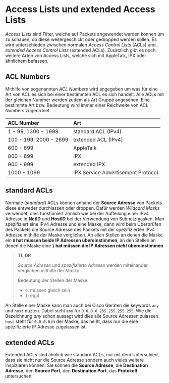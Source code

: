 # Access Lists und extended Access Lists

*Access Lists* sind Filter, welche auf Packets angewendet werden können um zu schauen, ob diese weitergeschickt oder gedropped werden sollen. Es wird unterschieden zwischen normalen *Access Control Lists* (ACLs) und *extended Access Control Lists* (extended ACLs). Zusätzlich gibt es noch weitere Arten von Access Lists, welche sich mit AppleTalk, IPX oder ähnlichem befassen.

## ACL Numbers

Mithilfe von sogenannten *ACL Numbers* wird angegeben um was für eine Art von ACL es sich bei einer bestimmten ACL es sich handelt. Alle ACLs mit der gleichen Nummer werden zudem als Art Gruppe angesehen. Eine bestimmte Art bzw. Bedeutung wird immer einer Reichweite von ACL Numbers zugeordnet.

| ACL Number | Art |
| :------------- | :------------- |
| 1 - 99, 1300 - 1999 | standard ACL (IPv4) |
| 100 - 199, 2000 - 2699 | extended ACL (IPv4) |
| 600 - 699 | AppleTalk |
| 800 - 899 | IPX |
| 900 - 999 | extended IPX |
| 1000 - 1099 | IPX Service Advertisement Protocol |

## standard ACLs

Normale (*standard*) ACLs können anhand der **Source Adresse** von Packets diese entweder durchlassen oder droppen. Dafür werden *Wildcard Masks* verwendet, dies funktioniert ähnlich wie bei der Aufteilung einer IPv4 Adresse in **NetID** und **HostID** bei der Verwendung von Subnetzmasken. Man spezifiziert eine IPv4 Adresse und eine Maske, dann wird beim Überprüfen des Packets die Source Adresse des Packets mit der spezifizierten IPv4 Adresse mithilfe der Maske verglichen. An allen Stellen an denen die Maske ein **`0` hat müssen beide IP Adressen übereinstimmen**, an den Stellen an denen die Maske eine **`1` hat müssen die IP Adressen *nicht* übereinstimmen**

> **TL;DR**
>
> *Source Adresse* und *spezifizierte Adresse* werden miteinander verglichen mithilfe der *Maske*.
>
> Bedeutung der Stellen der Maske:
> - `0`: müssen gleich sein
> - `1`: egal

An Stelle einer Maske kann man auch bei Cisco Geräten die keywords `any` und `host` nuzten.
Dabei steht `any` für `0.0.0.0 255.255.255.255`. Wie die Bezeichnung *any* schon aussagt wird dies alle Source Adressen zulassen.
`host` steht für `0.0.0.0` in der Maske, das heißt, dass nur die eine spezifizierte IP Adresse zugelassen ist.

## extended ACLs

Extended ACLs sind ähnlich wie standard ACLs, nur mit dem Unterschied, dass sie nicht nur die Source Adresse sondern auch vieles weitere inspizieren können. Sie können die **Source Adresse**, die **Destination Adresse**, den **Source Port**, den **Destination Port**, das **Protokoll** untersuchen.
